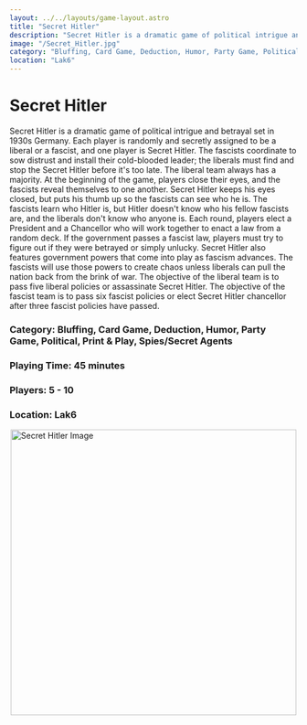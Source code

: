 ```yaml
---
layout: ../../layouts/game-layout.astro
title: "Secret Hitler"
description: "Secret Hitler is a dramatic game of political intrigue and betrayal set in 1930s Germany."
image: "/Secret_Hitler.jpg"
category: "Bluffing, Card Game, Deduction, Humor, Party Game, Political, Print & Play, Spies/Secret Agents"
location: "Lak6"
---
```

# Secret Hitler

Secret Hitler is a dramatic game of political intrigue and betrayal set in 1930s Germany. Each player is randomly and secretly assigned to be a liberal or a fascist, and one player is Secret Hitler. The fascists coordinate to sow distrust and install their cold-blooded leader; the liberals must find and stop the Secret Hitler before it's too late. The liberal team always has a majority.  At the beginning of the game, players close their eyes, and the fascists reveal themselves to one another. Secret Hitler keeps his eyes closed, but puts his thumb up so the fascists can see who he is. The fascists learn who Hitler is, but Hitler doesn't know who his fellow fascists are, and the liberals don't know who anyone is.  Each round, players elect a President and a Chancellor who will work together to enact a law from a random deck. If the government passes a fascist law, players must try to figure out if they were betrayed or simply unlucky. Secret Hitler also features government powers that come into play as fascism advances. The fascists will use those powers to create chaos unless liberals can pull the nation back from the brink of war.  The objective of the liberal team is to pass five liberal policies or assassinate Secret Hitler. The objective of the fascist team is to pass six fascist policies or elect Secret Hitler chancellor after three fascist policies have passed.  

### Category: Bluffing, Card Game, Deduction, Humor, Party Game, Political, Print & Play, Spies/Secret Agents

### Playing Time: 45 minutes

### Players: 5 - 10

### Location: Lak6

<img src="/Secret_Hitler.jpg" alt="Secret Hitler Image" width="500" style="display: block; margin: 0 auto">

